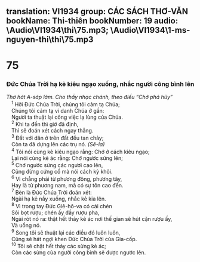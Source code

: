 translation: VI1934
group: CÁC SÁCH THƠ-VĂN
bookName: Thi-thiên 
bookNumber: 19
audio: \Audio\VI1934\thi\75.mp3; \Audio\VI1934\1-ms-nguyen-thi\thi\75.mp3
-------

<div class="title"><h1>75</h1><h3>Đức Chúa Trời hạ kẻ kiêu ngạo xuống, nhắc người công bình lên</h3><i>Thơ hát A-sáp làm. Cho thầy nhạc chánh, theo điếu “Chớ phá hủy”</i></div>
<span class="verse thi_75_1"> <sup>1</sup> Hỡi Đức Chúa Trời, chúng tôi cảm tạ Chúa; <br/> Chúng tôi cảm tạ vì danh Chúa ở gần: <br/> Người ta thuật lại công việc lạ lùng của Chúa. <br/></span>
<span class="verse thi_75_2"> <sup>2</sup> Khi ta đến thì giờ đã định, <br/> Thì sẽ đoán xét cách ngay thẳng. <br/></span>
<span class="verse thi_75_3"> <sup>3</sup> Đất với dân ở trên đất đều tan chảy; <br/> Còn ta đã dựng lên các trụ nó. <em>(Sê-la)</em><br/></span>
<span class="verse thi_75_4"> <sup>4</sup> Tôi nói cùng kẻ kiêu ngạo rằng: Chớ ở cách kiêu ngạo; <br/> Lại nói cùng kẻ ác rằng: Chớ ngước sừng lên; <br/></span>
<span class="verse thi_75_5"> <sup>5</sup> Chớ ngước sừng các ngươi cao lên, <br/> Cũng đừng cứng cổ mà nói cách kỳ khôi. <br/></span>
<span class="verse thi_75_6"> <sup>6</sup> Vì chẳng phải từ phương đông, phương tây, <br/> Hay là từ phương nam, mà có sự tôn cao đến. <br/></span>
<span class="verse thi_75_7"> <sup>7</sup> Bèn là Đức Chúa Trời đoán xét: <br/> Ngài hạ kẻ nầy xuống, nhắc kẻ kia lên. <br/></span>
<span class="verse thi_75_8"> <sup>8</sup> Vì trong tay Đức Giê-hô-va có cái chén <br/> Sôi bọt rượu; chén ấy đầy rượu pha, <br/> Ngài rót nó ra: thật hết thảy kẻ ác nơi thế gian sẽ hút cặn rượu ấy, <br/> Và uống nó. <br/></span>
<span class="verse thi_75_9"> <sup>9</sup> Song tôi sẽ thuật lại các điều đó luôn luôn, <br/> Cũng sẽ hát ngợi khen Đức Chúa Trời của Gia-cốp. <br/></span>
<span class="verse thi_75_10"> <sup>10</sup> Tôi sẽ chặt hết thảy các sừng kẻ ác; <br/> Còn các sừng của người công bình sẽ được ngước lên. <br/></span>
